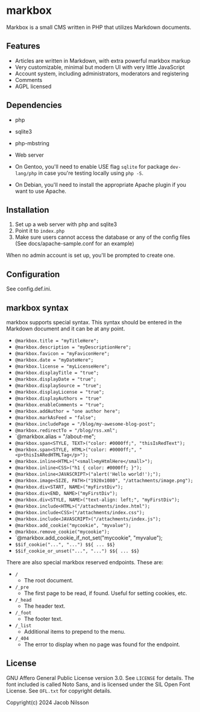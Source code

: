 # markbox

Markbox is a small CMS written in PHP that utilizes Markdown documents.

## Features

- Articles are written in Markdown, with extra powerful markbox markup
- Very customizable, minimal but modern UI with very little JavaScript
- Account system, including administrators, moderators and registering
- Comments
- AGPL licensed

## Dependencies

- php
- sqlite3
- php-mbstring
- Web server

- On Gentoo, you'll need to enable USE flag `sqlite` for package `dev-lang/php`
in case you're testing locally using `php -S`.

- On Debian, you'll need to install the appropriate Apache
plugin if you want to use Apache.

## Installation

1. Set up a web server with php and sqlite3
2. Point it to `index.php`
3. Make sure users cannot access the database or any of the config files (See docs/apache-sample.conf for an example)

When no admin account is set up, you'll be prompted to create one.

## Configuration

See config.def.ini.

## markbox syntax

markbox supports special syntax. This syntax should be entered in the
Markdown document and it can be at any point.

- `@markbox.title = "myTitleHere";`
- `@markbox.description = "myDescriptionHere";`
- `@markbox.favicon = "myFaviconHere";`
- `@markbox.date = "myDateHere";`
- `@markbox.license = "myLicenseHere";`
- `@markbox.displayTitle = "true";`
- `@markbox.displayDate = "true";`
- `@markbox.displaySource = "true";`
- `@markbox.displayLicense = "true";`
- `@markbox.displayAuthors = "true"`
- `@markbox.enableComments = "true";`
- `@markbox.addAuthor = "one author here";`
- `@markbox.markAsFeed = "false";`
- `@markbox.includePage = "/blog/my-awesome-blog-post";`
- `@markbox.redirectTo = "/blog/rss.xml";`
- `@markbox.alias = "/about-me";
- `@markbox.span<STYLE, TEXT>("color: #0000ff;", "thisIsRedText");`
- `@markbox.span<STYLE, HTML>("color: #0000ff;", "<p>thisIsARedHTMLTag</p>");`
- `@markbox.inline<HTML>("<small>myHtmlHere</small>");`
- `@markbox.inline<CSS>("h1 { color: #0000ff; }");`
- `@markbox.inline<JAVASCRIPT>("alert('Hello world!');");`
- `@markbox.image<SIZE, PATH>("1920x1080", "/attachments/image.png");`
- `@markbox.div<START, NAME>("myFirstDiv");`
- `@markbox.div<END, NAME>("myFirstDiv");`
- `@markbox.div<STYLE, NAME>("text-align: left;", "myFirstDiv");`
- `@markbox.include<HTML>("/attachments/index.html");`
- `@markbox.include<CSS>("/attachments/index.css");`
- `@markbox.include<JAVASCRIPT>("/attachments/index.js");`
- `@markbox.add_cookie("mycookie", "myvalue");`
- `@markbox.remove_cookie("mycookie");`
- `@markbox.add_cookie_if_not_set("mycookie", "myvalue");
- `$$if_cookie("...", "...") $${ ... $$}`
- `$$if_cookie_or_unset("...", "...") $${ ... $$}`

There are also special markbox reserved endpoints. These are:

- `/`
  - The root document.
- `/_pre`
  - The first page to be read, if found. Useful for setting cookies, etc.
- `/_head`
  - The header text.
- `/_foot`
  - The footer text.
- `/_list`
  - Additional items to prepend to the menu.
- `/_404`
  - The error to display when no page was found for the endpoint.

## License

GNU Affero General Public License version 3.0. See `LICENSE` for details.
The font included is called Noto Sans, and is licensed under the SIL Open
Font License. See `OFL.txt` for copyright details.

Copyright(c) 2024 Jacob Nilsson
